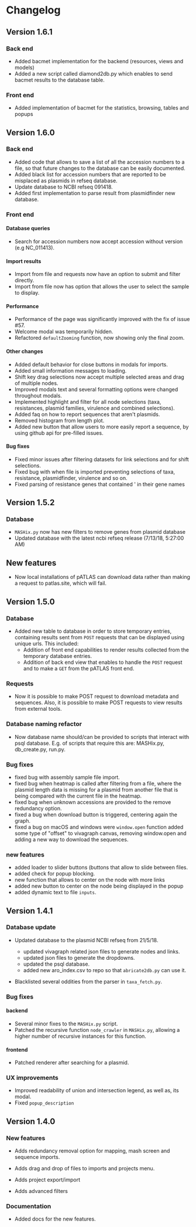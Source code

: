 # Changelog

## Version 1.6.1

### Back end

- Added bacmet implementation for the backend (resources, views and models)
- Added a new script called diamond2db.py which enables to send bacmet results
to the database table.

### Front end

- Added implementation of bacmet for the statistics, browsing, tables and popups

## Version 1.6.0

### Back end
- Added code that allows to save a list of all the accession numbers to a file,
so that future changes to the database can be easily documented.
- Added black list for accession numbers that are reported to be misplaced as 
plasmids in refseq database.
- Update database to NCBI refseq 091418.
- Added first implementation to parse result from plasmidfinder new database.

### Front end

#### Database queries
- Search for accession numbers now accept accession without version 
(e.g NC_011413).

#### Import results
- Import from file and requests now have an option to submit and filter 
directly.
- Import from file now has option that allows the user to select the sample to
display.

#### Performance
- Performance of the page was significantly improved with the fix of issue #57.
- Welcome modal was temporarily hidden.
- Refactored `defaultZooming` function, now showing only the final zoom.

#### Other changes
- Added default behavior for close buttons in modals for imports.
- Added small information messages to loading.
- Shift key drag selections now accept multiple selected areas and drag of
multiple nodes.
- Improved modals text and several formatting options were changed throughout
modals.
- Implemented highlight and filter for all node selections (taxa, resistances,
plasmid families, virulence and combined selections).
- Added faq on how to report sequences that aren't plasmids.
- Removed histogram from length plot.
- Added new button that allow users to more easily report a sequence, by using
github api for pre-filled issues.

#### Bug fixes
- Fixed minor issues after filtering datasets for link selections and for shift
selections.
- Fixed bug with when file is imported preventing selections of taxa,
resistance, plasmidfinder, virulence and so on.
- Fixed parsing of resistance genes that contained ' in their gene names

## Version 1.5.2

### Database

* `MASHix.py` now has new filters to remove genes from plasmid database
* Updated database with the latest ncbi refseq release
(7/13/18, 5:27:00 AM)

## New features

* Now local installations of pATLAS can download data rather than making
a request to patlas.site, which will fail.

## Version 1.5.0

### Database

* Added new table to database in order to store temporary entries,
containing results sent from `POST` requests that can be displayed
using unique urls. This included:
    * Addition of front end capabilities to render results collected
    from the temporary database entries.
    * Addition of back end view that enables to handle the `POST`
    request and to make a `GET` from the pATLAS front end.

### Requests

* Now it is possible to make POST request to download metadata and
sequences. Also, it is possible to make POST requests to view results
from external tools.

### Database naming refactor

* Now database name should/can be provided to scripts that interact
with psql database. E.g. of scripts that require this are: MASHix.py,
db_create.py, run.py.

### Bug fixes

* fixed bug with assembly sample file import.
* fixed bug when heatmap is called after filtering from a file, where
the plasmid length data is missing for a plasmid from another file
 that is being compared with the current file in the heatmap.
* fixed bug when unknown accessions are provided to the remove
redundancy option.
* fixed a bug when download button is triggered, centering again the
graph.
* fixed a bug on macOS and windows were `window.open` function added
some type of "offset" to vivagraph canvas, removing window.open and
adding a new way to download the sequences.

### new features

* added loader to slider buttons (buttons that allow to slide between
files.
* added check for popup blocking.
* new function that allows to center on the node with more links
* added new button to center on the node being displayed in the popup
* added dynamic text to file `inputs`.

## Version 1.4.1

### Database update

* Updated database to the plasmid NCBI refseq from 21/5/18.
    * updated vivagraph related json files to generate nodes and links.
    * updated json files to generate the dropdowns.
    * updated the psql database.
    * added new aro_index.csv to repo so that `abricate2db.py` can use
    it.

* Blacklisted several oddities from the parser in `taxa_fetch.py`.

### Bug fixes

#### backend

* Several minor fixes to the `MASHix.py` script.
* Patched the recursive function `node_crawler` in `MASHix.py`, allowing
a higher number of recursive instances for this function.

#### frontend

* Patched renderer after searching for a plasmid.

### UX improvements

* Improved readability of union and intersection legend, as well as,
its modal.
* Fixed `popup_description`


## Version 1.4.0

### New features

* Adds redundancy removal option for mapping, mash screen and sequence
imports.

* Adds drag and drop of files to imports and projects menu.

* Adds project export/import

* Adds advanced filters

### Documentation

* Added docs for the new features.
